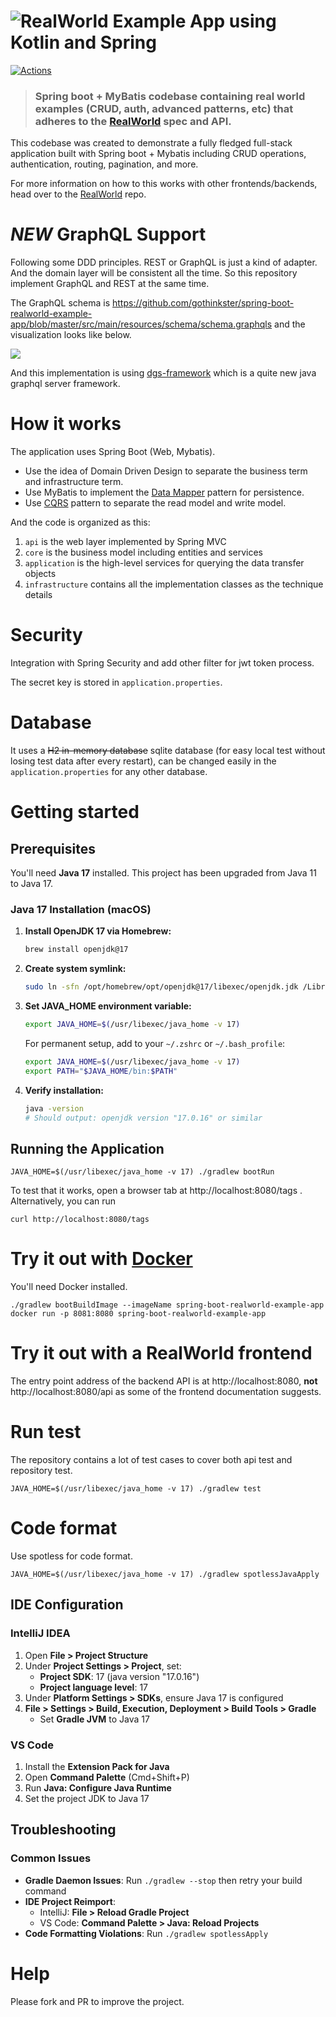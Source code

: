 # ![RealWorld Example App using Kotlin and Spring](example-logo.png)

[![Actions](https://github.com/gothinkster/spring-boot-realworld-example-app/workflows/Java%20CI/badge.svg)](https://github.com/gothinkster/spring-boot-realworld-example-app/actions)

> ### Spring boot + MyBatis codebase containing real world examples (CRUD, auth, advanced patterns, etc) that adheres to the [RealWorld](https://github.com/gothinkster/realworld-example-apps) spec and API.

This codebase was created to demonstrate a fully fledged full-stack application built with Spring boot + Mybatis including CRUD operations, authentication, routing, pagination, and more.

For more information on how to this works with other frontends/backends, head over to the [RealWorld](https://github.com/gothinkster/realworld) repo.

# *NEW* GraphQL Support  

Following some DDD principles. REST or GraphQL is just a kind of adapter. And the domain layer will be consistent all the time. So this repository implement GraphQL and REST at the same time.

The GraphQL schema is https://github.com/gothinkster/spring-boot-realworld-example-app/blob/master/src/main/resources/schema/schema.graphqls and the visualization looks like below.

![](graphql-schema.png)

And this implementation is using [dgs-framework](https://github.com/Netflix/dgs-framework) which is a quite new java graphql server framework.
# How it works

The application uses Spring Boot (Web, Mybatis).

* Use the idea of Domain Driven Design to separate the business term and infrastructure term.
* Use MyBatis to implement the [Data Mapper](https://martinfowler.com/eaaCatalog/dataMapper.html) pattern for persistence.
* Use [CQRS](https://martinfowler.com/bliki/CQRS.html) pattern to separate the read model and write model.

And the code is organized as this:

1. `api` is the web layer implemented by Spring MVC
2. `core` is the business model including entities and services
3. `application` is the high-level services for querying the data transfer objects
4. `infrastructure`  contains all the implementation classes as the technique details

# Security

Integration with Spring Security and add other filter for jwt token process.

The secret key is stored in `application.properties`.

# Database

It uses a ~~H2 in-memory database~~ sqlite database (for easy local test without losing test data after every restart), can be changed easily in the `application.properties` for any other database.

# Getting started

## Prerequisites

You'll need **Java 17** installed. This project has been upgraded from Java 11 to Java 17.

### Java 17 Installation (macOS)

1. **Install OpenJDK 17 via Homebrew:**
   ```bash
   brew install openjdk@17
   ```

2. **Create system symlink:**
   ```bash
   sudo ln -sfn /opt/homebrew/opt/openjdk@17/libexec/openjdk.jdk /Library/Java/JavaVirtualMachines/openjdk-17.jdk
   ```

3. **Set JAVA_HOME environment variable:**
   ```bash
   export JAVA_HOME=$(/usr/libexec/java_home -v 17)
   ```
   
   For permanent setup, add to your `~/.zshrc` or `~/.bash_profile`:
   ```bash
   export JAVA_HOME=$(/usr/libexec/java_home -v 17)
   export PATH="$JAVA_HOME/bin:$PATH"
   ```

4. **Verify installation:**
   ```bash
   java -version
   # Should output: openjdk version "17.0.16" or similar
   ```

## Running the Application

    JAVA_HOME=$(/usr/libexec/java_home -v 17) ./gradlew bootRun

To test that it works, open a browser tab at http://localhost:8080/tags .  
Alternatively, you can run

    curl http://localhost:8080/tags

# Try it out with [Docker](https://www.docker.com/)

You'll need Docker installed.
	
    ./gradlew bootBuildImage --imageName spring-boot-realworld-example-app
    docker run -p 8081:8080 spring-boot-realworld-example-app

# Try it out with a RealWorld frontend

The entry point address of the backend API is at http://localhost:8080, **not** http://localhost:8080/api as some of the frontend documentation suggests.

# Run test

The repository contains a lot of test cases to cover both api test and repository test.

    JAVA_HOME=$(/usr/libexec/java_home -v 17) ./gradlew test

# Code format

Use spotless for code format.

    JAVA_HOME=$(/usr/libexec/java_home -v 17) ./gradlew spotlessJavaApply

## IDE Configuration

### IntelliJ IDEA
1. Open **File > Project Structure**
2. Under **Project Settings > Project**, set:
   - **Project SDK**: 17 (java version "17.0.16")
   - **Project language level**: 17
3. Under **Platform Settings > SDKs**, ensure Java 17 is configured
4. **File > Settings > Build, Execution, Deployment > Build Tools > Gradle**
   - Set **Gradle JVM** to Java 17

### VS Code
1. Install the **Extension Pack for Java**
2. Open **Command Palette** (Cmd+Shift+P)
3. Run **Java: Configure Java Runtime**
4. Set the project JDK to Java 17

## Troubleshooting

### Common Issues
- **Gradle Daemon Issues**: Run `./gradlew --stop` then retry your build command
- **IDE Project Reimport**: 
  - IntelliJ: **File > Reload Gradle Project**
  - VS Code: **Command Palette > Java: Reload Projects**
- **Code Formatting Violations**: Run `./gradlew spotlessApply`

# Help

Please fork and PR to improve the project.
